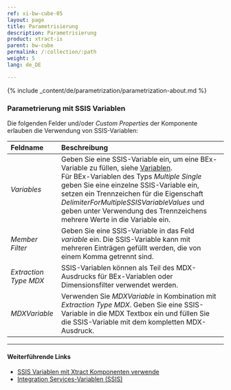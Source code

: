 ```yaml
---
ref: xi-bw-cube-05
layout: page
title: Parametrisierung
description: Parametrisierung
product: xtract-is
parent: bw-cube
permalink: /:collection/:path
weight: 5
lang: de_DE

---
```


{% include _content/de/parametrization/parametrization-about.md  %}

### Parametrierung mit SSIS Variablen
Die folgenden Felder und/oder *Custom Properties* der Komponente erlauben die Verwendung von SSIS-Variablen:

|Feldname|Beschreibung|
|:----|:----|
|*Variables*| Geben Sie eine SSIS-Variable ein, um eine BEx-Variable zu füllen, siehe [Variablen](./variablen). <br>Für BEx-Variablen des Typs *Multiple Single* geben Sie eine einzelne SSIS-Variable ein, setzen ein Trennzeichen für die Eigenschaft *DelimiterForMultipleSSISVariableValues* und geben unter Verwendung des Trennzeichens mehrere Werte in die Variable ein.|
|*Member Filter*        | Geben Sie eine SSIS-Variable in das Feld *variable* ein. Die SSIS-Variable kann mit mehreren Einträgen gefüllt werden, die von einem Komma getrennt sind.|
|*Extraction Type MDX* |SSIS-Variablen können als Teil des MDX-Ausdrucks für BEx-Variablen oder Dimensionsfilter verwendet werden. |
|*MDXVariable*        |Verwenden Sie *MDXVariable* in Kombination mit *Extraction Type MDX*. Geben Sie eine SSIS-Variable in die MDX Textbox ein und füllen Sie die SSIS-Variable mit dem kompletten MDX-Ausdruck.|


****
#### Weiterführende Links
- [SSIS Variablen mit Xtract Komponenten verwende](../parametrisierung/parametrisierung-variablen) 
- [Integration Services-Variablen (SSIS)](https://docs.microsoft.com/de-de/sql/integration-services/integration-services-ssis-variables?view=sql-server-ver15)
